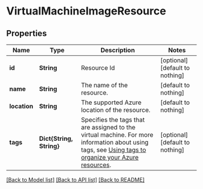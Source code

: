 # VirtualMachineImageResource


## Properties
Name | Type | Description | Notes
------------ | ------------- | ------------- | -------------
**id** | **String** | Resource Id | [optional] [default to nothing]
**name** | **String** | The name of the resource. | [default to nothing]
**location** | **String** | The supported Azure location of the resource. | [default to nothing]
**tags** | **Dict{String, String}** | Specifies the tags that are assigned to the virtual machine. For more information about using tags, see [Using tags to organize your Azure resources](https://docs.microsoft.com/azure/azure-resource-manager/resource-group-using-tags.md). | [optional] [default to nothing]


[[Back to Model list]](../README.md#models) [[Back to API list]](../README.md#api-endpoints) [[Back to README]](../README.md)


